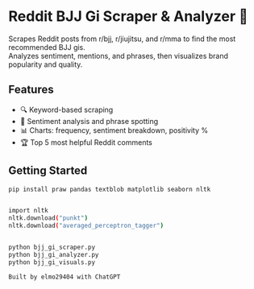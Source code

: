 # Reddit BJJ Gi Scraper & Analyzer 🥋

Scrapes Reddit posts from r/bjj, r/jiujitsu, and r/mma to find the most recommended BJJ gis.  
Analyzes sentiment, mentions, and phrases, then visualizes brand popularity and quality.

## Features
- 🔍 Keyword-based scraping
- 💬 Sentiment analysis and phrase spotting
- 📊 Charts: frequency, sentiment breakdown, positivity %
- 🏆 Top 5 most helpful Reddit comments

## Getting Started

```bash
pip install praw pandas textblob matplotlib seaborn nltk


import nltk
nltk.download("punkt")
nltk.download("averaged_perceptron_tagger")


python bjj_gi_scraper.py
python bjj_gi_analyzer.py
python bjj_gi_visuals.py

Built by elmo29404 with ChatGPT